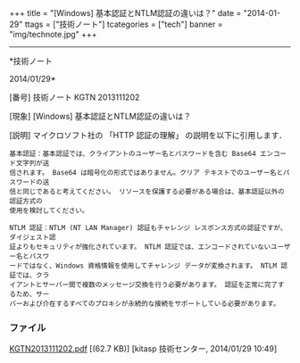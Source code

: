 ﻿+++
title = "[Windows] 基本認証とNTLM認証の違いは？"
date = "2014-01-29"
ttags = ["技術ノート"]
tcategories = ["tech"]
banner = "img/technote.jpg"
+++

-----------------------------------------------------------------------------------------------------------------------------

*技術ノート

2014/01/29*


[番号]
技術ノート KGTN 2013111202

[現象]
[Windows] 基本認証とNTLM認証の違いは？

[説明]
マイクロソフト社の 「HTTP 認証の理解」 の説明を以下に引用します．

    基本認証：基本認証では、クライアントのユーザー名とパスワードを含む Base64 エンコード文字列が送
    信されます。 Base64 は暗号化の形式ではありません。クリア テキストでのユーザー名とパスワードの送
    信と同じであると考えてください。 リソースを保護する必要がある場合は、基本認証以外の認証方式の
    使用を検討してください。

    NTLM 認証：NTLM (NT LAN Manager) 認証もチャレンジ レスポンス方式の認証ですが、ダイジェスト認
    証よりもセキュリティが強化されています。 NTLM 認証では、エンコードされていないユーザー名とパスワ
    ードではなく、Windows 資格情報を使用してチャレンジ データが変換されます。 NTLM 認証では、クラ
    イアントとサーバー間で複数のメッセージ交換を行う必要があります。 認証を正常に完了するため、サー
    バーおよび介在するすべてのプロキシが永続的な接続をサポートしている必要があります。


### ファイル

 
 


[KGTN2013111202.pdf](http://techreport.kitasp.net/attachments/download/1404/KGTN2013111202.pdf)
 [(62.7 KB)] [kitasp 技術センター, 2014/01/29
10:49]


 


 

